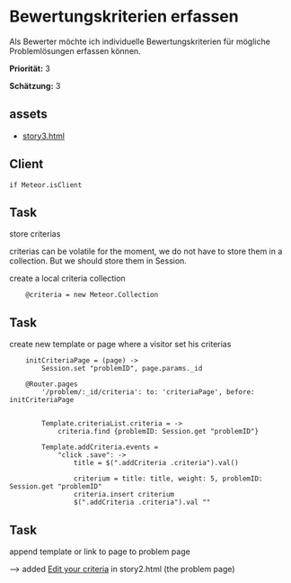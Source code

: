 # Bewertungskriterien erfassen


Als Bewerter möchte ich individuelle Bewertungskriterien für mögliche Problemlösungen erfassen können.


**Priorität:** 3

**Schätzung:** 3

## assets
- [story3.html](story3.html)


## Client

	if Meteor.isClient

## Task

store criterias

criterias can be volatile for the moment, we do not have to store them in a collection.
But we should store them in Session.

create a local criteria collection

		@criteria = new Meteor.Collection
		


## Task

create new template or page where a visitor set his criterias

		initCriteriaPage = (page) ->
			Session.set "problemID", page.params._id

		@Router.pages
			'/problem/:_id/criteria': to: 'criteriaPage', before: initCriteriaPage


			Template.criteriaList.criteria = ->
				criteria.find {problemID: Session.get "problemID"}

			Template.addCriteria.events =
				"click .save": ->
					title = $(".addCriteria .criteria").val()

					criterium = title: title, weight: 5, problemID: Session.get "problemID"
					criteria.insert criterium
					$(".addCriteria .criteria").val ""


## Task 

append template or link to page to problem page

--> added <a href="criteria/">Edit your criteria</a> in story2.html (the problem page)


				




